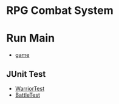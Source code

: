 # RPG Combat System

# Run Main
- [game](https://github.com/thealexcesar/T-Academy/blob/main/OOP/src/assignments/rpg/app/Game.java)

## JUnit Test

- [WarriorTest](https://github.com/thealexcesar/T-Academy/blob/main/OOP/test/assignments/rpg/domain/WarriorTest.java)
- [BattleTest](https://github.com/thealexcesar/T-Academy/blob/main/OOP/test/assignments/rpg/service/BattleTest.java)
